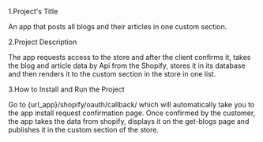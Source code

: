 1.Project's Title

An app that posts all blogs and their articles in one custom section. 

2.Project Description

The app requests access to the store and after the client confirms it, takes the blog and article data by Api from the Shopify, stores it in its database and then renders it to the custom section in the store in one list. 

3.How to Install and Run the Project

Go to {url_app}/shopify/oauth/callback/ which will automatically take you to the app install request confirmation page.
Once confirmed by the customer, the app takes the data from shopify, displays it on the get-blogs page and publishes it 
in the custom section of the store. 


